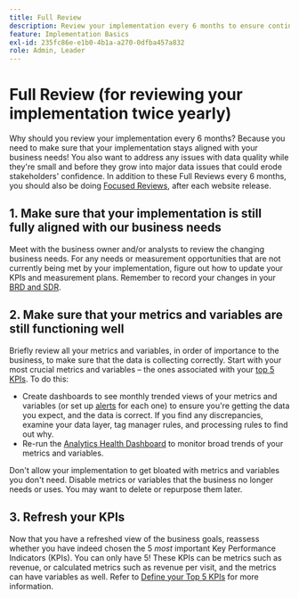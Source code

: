 ```yaml
---
title: Full Review
description: Review your implementation every 6 months to ensure continued alignment with business needs and KPIs.
feature: Implementation Basics
exl-id: 235fc86e-e1b0-4b1a-a270-0dfba457a832
role: Admin, Leader
---
```

# Full Review (for reviewing your implementation twice yearly)

Why should you review your implementation every 6 months? Because you need to make sure that your implementation stays aligned with your business needs! You also want to address any issues with data quality while they're small and before they grow into major data issues that could erode stakeholders' confidence. In addition to these Full Reviews every 6 months, you should also be doing [Focused Reviews](/help/implement/review/focused-review.md), after each website release.

## 1. Make sure that your implementation is still fully aligned with our business needs

Meet with the business owner and/or analysts to review the changing business needs. For any needs or measurement opportunities that are not currently being met by your implementation, figure out how to update your KPIs and measurement plans. Remember to record your changes in your [BRD and SDR](https://experienceleague.adobe.com/docs/analytics-learn/tutorials/implementation/implementation-basics/creating-a-business-requirements-document.html#implementation).

## 2. Make sure that your metrics and variables are still functioning well

Briefly review all your metrics and variables, in order of importance to the business, to make sure that the data is collecting correctly. Start with your most crucial metrics and variables – the ones associated with your [top 5 KPIs](/help/implement/review/define-kpis.md#review). To do this:

* Create dashboards to see monthly trended views of your metrics and variables (or set up [alerts](/help/components/c-alerts/intellligent-alerts.md) for each one) to ensure you're getting the data you expect, and the data is correct. If you find any discrepancies, examine your data layer, tag manager rules, and processing rules to find out why.
* Re-run the [Analytics Health Dashboard](https://assets.adobe.com/public/8ff304bb-18e0-434b-54d1-39199422ba1c) to monitor broad trends of your metrics and variables.
  
Don't allow your implementation to get bloated with metrics and variables you don't need. Disable metrics or variables that the business no longer needs or uses. You may want to delete or repurpose them later.

## 3. Refresh your KPIs

Now that you have a refreshed view of the business goals, reassess whether you have indeed chosen the 5 *most* important Key Performance Indicators (KPIs). You can only have 5! These KPIs can be metrics such as revenue, or calculated metrics such as revenue per visit, and the metrics can have variables as well. Refer to [Define your Top 5 KPIs](/help/implement/review/define-kpis.md) for more information.
